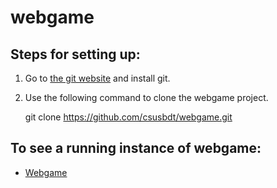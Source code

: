 # webgame

## Steps for setting up:

1. Go to [the git website](http://git-scm.com/) and install git.

2. Use the following command to clone the webgame project.

    git clone https://github.com/csusbdt/webgame.git

## To see a running instance of webgame:

- [Webgame](http://csusbdt594.appspot.com/webgame/)
